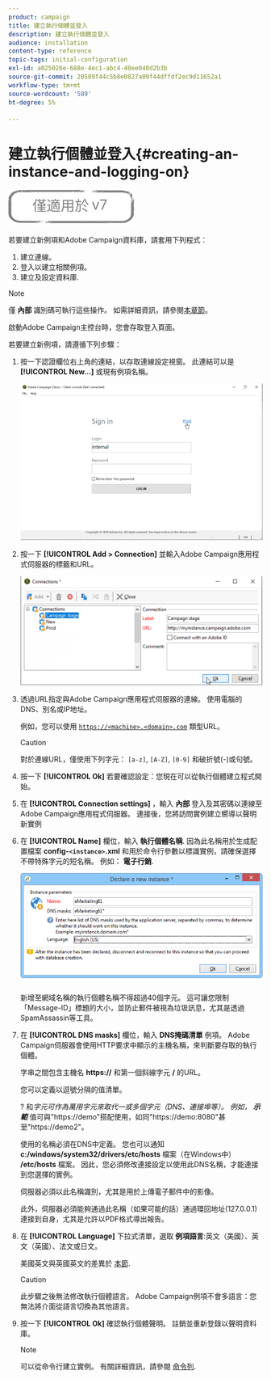 ```yaml
---
product: campaign
title: 建立執行個體並登入
description: 建立執行個體並登入
audience: installation
content-type: reference
topic-tags: initial-configuration
exl-id: a025026e-688e-4ec1-abc4-40ee040d2b3b
source-git-commit: 20509f44c5b8e0827a09f44dffdf2ec9d11652a1
workflow-type: tm+mt
source-wordcount: '589'
ht-degree: 5%

---
```


# 建立執行個體並登入{#creating-an-instance-and-logging-on}

![](../../assets/v7-only.svg)

若要建立新例項和Adobe Campaign資料庫，請套用下列程式：

1. 建立連線。
1. 登入以建立相關例項。
1. 建立及設定資料庫.

>[!NOTE]
>
>僅 **內部** 識別碼可執行這些操作。 如需詳細資訊，請參閱[本章節](../../installation/using/configuring-campaign-server.md#internal-identifier)。

啟動Adobe Campaign主控台時，您會存取登入頁面。

若要建立新例項，請遵循下列步驟：

1. 按一下認證欄位右上角的連結，以存取連線設定視窗。 此連結可以是 **[!UICONTROL New...]** 或現有例項名稱。

   ![](assets/s_ncs_install_define_connection_01.png)

1. 按一下 **[!UICONTROL Add > Connection]** 並輸入Adobe Campaign應用程式伺服器的標籤和URL。

   ![](assets/s_ncs_install_define_connection_02.png)

1. 透過URL指定與Adobe Campaign應用程式伺服器的連線。 使用電腦的DNS、別名或IP地址。

   例如，您可以使用 [`https://<machine>.<domain>.com`](https://myserver.adobe.com) 類型URL。

   >[!CAUTION]
   >
   >對於連線URL，僅使用下列字元： `[a-z]`, `[A-Z]`, `[0-9]` 和破折號(-)或句號。

1. 按一下 **[!UICONTROL Ok]** 若要確認設定：您現在可以從執行個體建立程式開始。
1. 在 **[!UICONTROL Connection settings]** ，輸入 **內部** 登入及其密碼以連線至Adobe Campaign應用程式伺服器。 連接後，您將訪問實例建立嚮導以聲明新實例
1. 在 **[!UICONTROL Name]** 欄位，輸入 **執行個體名稱**. 因為此名稱用於生成配置檔案 **config-`<instance>`.xml** 和用於命令行參數以標識實例，請確保選擇不帶特殊字元的短名稱。 例如： **電子行銷**.

   ![](assets/s_ncs_install_create_instance.png)

   新增至網域名稱的執行個體名稱不得超過40個字元。 這可讓您限制「Message-ID」標題的大小，並防止郵件被視為垃圾訊息，尤其是透過SpamAssassin等工具。

1. 在 **[!UICONTROL DNS masks]** 欄位，輸入 **DNS掩碼清單** 例項。 Adobe Campaign伺服器會使用HTTP要求中顯示的主機名稱，來判斷要存取的執行個體。

   字串之間包含主機名 **https://** 和第一個斜線字元 **/** 的URL。

   您可以定義以逗號分隔的值清單。

   ? 和*字元可作為萬用字元來取代一或多個字元（DNS、連接埠等）。 例如， **示範*** 值可與&quot;https://demo&quot;搭配使用，如同&quot;https://demo:8080&quot;甚至&quot;https://demo2&quot;。

   使用的名稱必須在DNS中定義。 您也可以通知 **c:/windows/system32/drivers/etc/hosts** 檔案（在Windows中） **/etc/hosts** 檔案。 因此，您必須修改連接設定以使用此DNS名稱，才能連接到您選擇的實例。

   伺服器必須以此名稱識別，尤其是用於上傳電子郵件中的影像。

   此外，伺服器必須能夠通過此名稱（如果可能的話）通過環回地址(127.0.0.1)連接到自身，尤其是允許以PDF格式導出報告。

1. 在 **[!UICONTROL Language]** 下拉式清單，選取 **例項語言**:英文（美國）、英文（英國）、法文或日文。

   美國英文與英國英文的差異於 [本節](../../platform/using/adobe-campaign-workspace.md#date-and-time).

   >[!CAUTION]
   >
   >此步驟之後無法修改執行個體語言。 Adobe Campaign例項不會多語言：您無法將介面從語言切換為其他語言。

1. 按一下 **[!UICONTROL Ok]** 確認執行個體聲明。 註銷並重新登錄以聲明資料庫。

   >[!NOTE]
   >
   >可以從命令行建立實例。 有關詳細資訊，請參閱 [命令列](../../installation/using/command-lines.md).
